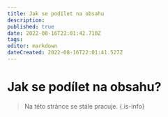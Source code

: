 ```yaml
---
title: Jak se podílet na obsahu
description: 
published: true
date: 2022-08-16T22:01:42.710Z
tags: 
editor: markdown
dateCreated: 2022-08-16T22:01:41.527Z
---
```


# Jak se podílet na obsahu?
> Na této stránce se stále pracuje.
{.is-info}
